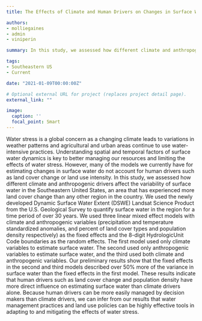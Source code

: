 ```yaml
---
title: The Effects of Climate and Human Drivers on Changes in Surface Water in the Southeastern United States

authors:
- molliegaines
- admin
- viniperin

summary: In this study, we assessed how different climate and anthropogenic drivers affect the variability of surface water in the Southeastern United States, an area that has experienced more land cover change than any other region in the country.

tags:
- Southeastern US
- Current

date: "2021-01-09T00:00:00Z"

# Optional external URL for project (replaces project detail page).
external_link: ""

image:
  caption: ''
  focal_point: Smart
---
```


Water stress is a global concern as a changing climate leads to variations in weather patterns and agricultural and urban areas continue to use water-intensive practices. Understanding spatial and temporal factors of surface water dynamics is key to better managing our resources and limiting the effects of water stress. However, many of the models we currently have for estimating changes in surface water do not account for human drivers such as land cover change or land use intensity. In this study, we assessed how different climate and anthropogenic drivers affect the variability of surface water in the Southeastern United States, an area that has experienced more land cover change than any other region in the country. We used the newly developed Dynamic Surface Water Extent (DSWE) Landsat Science Product from the U.S. Geological Survey to quantify surface water in the region for a time period of over 30 years. We used three linear mixed effect models with climate and anthropogenic variables (precipitation and temperature standardized anomalies, and percent of land cover types and population density respectively) as the fixed effects and the 8-digit HydrologicUnit Code boundaries as the random effects. The first model used only climate variables to estimate surface water. The second used only anthropogenic variables to estimate surface water, and the third used both climate and anthropogenic variables. Our preliminary results show that the fixed effects in the second and third models described over 50% more of the variance in surface water than the fixed effects in the first model. These results indicate that human drivers such as land cover change and population density have more direct influence on estimating surface water than climate drivers alone. Because human drivers can be more easily managed by decision makers than climate drivers, we can infer from our results that water management practices and land use policies can be highly effective tools in adapting to and mitigating the effects of water stress.
